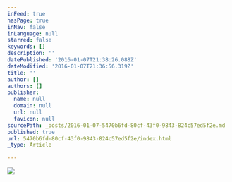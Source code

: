 ```yaml
---
inFeed: true
hasPage: true
inNav: false
inLanguage: null
starred: false
keywords: []
description: ''
datePublished: '2016-01-07T21:38:26.088Z'
dateModified: '2016-01-07T21:36:56.319Z'
title: ''
author: []
authors: []
publisher:
  name: null
  domain: null
  url: null
  favicon: null
sourcePath: _posts/2016-01-07-5470b6fd-80cf-43f0-9843-824c57ed5f2e.md
published: true
url: 5470b6fd-80cf-43f0-9843-824c57ed5f2e/index.html
_type: Article

---
```

![](https://the-grid-user-content.s3-us-west-2.amazonaws.com/73e75256-6f6c-47f2-9f80-9232e0db67f8.png)